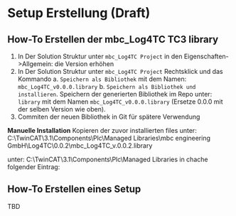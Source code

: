 ﻿# Setup Erstellung (Draft)

## How-To Erstellen der mbc_Log4TC TC3 library

1. In Der Solution Struktur unter `mbc_Log4TC Project` in den Eigenschaften->Allgemein: die Version erhöhen
2. In Der Solution Struktur unter `mbc_Log4TC Project` Rechtsklick und das Kommando 
	a. `Speichern als Bibliothek` mit dem Namen: `mbc_Log4TC_v0.0.0.library`
	b. `Speichern als Bibliothek und installieren`. Speichern der generierten Bibliothek im Repo unter: `library` mit dem Namen `mbc_Log4TC_v0.0.0.library` (Ersetze 0.0.0 mit der selben Version wie oben).
3. Commiten der neuen Bibliothek in Git für spätere Verwendung

**Manuelle Installation**
Kopieren der zuvor installierten files unter:
C:\TwinCAT\3.1\Components\Plc\Managed Libraries\mbc engineering GmbH\Log4TC\0.0.2\mbc_Log4TC_v.0.0.2.library

unter: C:\TwinCAT\3.1\Components\Plc\Managed Libraries in chache folgender Eintrag:
<Library Path="mbc engineering GmbH\Log4TC\0.0.2\mbc_Log4TC_v.0.0.2.library" Title="Log4TC" Version="0.0.2" Company="mbc engineering GmbH" DefaultNamespace="" CategoryIds="" />

## How-To Erstellen eines Setup

TBD
